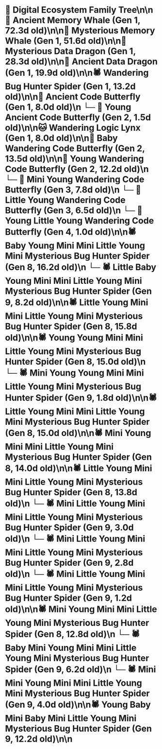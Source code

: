 # 🌳 Digital Ecosystem Family Tree\n\n🐋 Ancient Memory Whale (Gen 1, 72.3d old)\n\n🐋 Mysterious Memory Whale (Gen 1, 51.6d old)\n\n🐉 Mysterious Data Dragon (Gen 1, 28.3d old)\n\n🐉 Ancient Data Dragon (Gen 1, 19.9d old)\n\n🕷️ Wandering Bug Hunter Spider (Gen 1, 13.2d old)\n\n🦋 Ancient Code Butterfly (Gen 1, 8.0d old)\n  └─ 🦋 Young Ancient Code Butterfly (Gen 2, 1.5d old)\n\n🐱 Wandering Logic Lynx (Gen 1, 8.0d old)\n\n🦋 Baby Wandering Code Butterfly (Gen 2, 13.5d old)\n\n🦋 Young Wandering Code Butterfly (Gen 2, 12.2d old)\n  └─ 🦋 Mini Young Wandering Code Butterfly (Gen 3, 7.8d old)\n  └─ 🦋 Little Young Wandering Code Butterfly (Gen 3, 6.5d old)\n    └─ 🦋 Young Little Young Wandering Code Butterfly (Gen 4, 1.0d old)\n\n🕷️ Baby Young Mini Mini Little Young Mini Mysterious Bug Hunter Spider (Gen 8, 16.2d old)\n  └─ 🕷️ Little Baby Young Mini Mini Little Young Mini Mysterious Bug Hunter Spider (Gen 9, 8.2d old)\n\n🕷️ Little Young Mini Mini Little Young Mini Mysterious Bug Hunter Spider (Gen 8, 15.8d old)\n\n🕷️ Young Young Mini Mini Little Young Mini Mysterious Bug Hunter Spider (Gen 8, 15.0d old)\n  └─ 🕷️ Mini Young Young Mini Mini Little Young Mini Mysterious Bug Hunter Spider (Gen 9, 1.8d old)\n\n🕷️ Little Young Mini Mini Little Young Mini Mysterious Bug Hunter Spider (Gen 8, 15.0d old)\n\n🕷️ Mini Young Mini Mini Little Young Mini Mysterious Bug Hunter Spider (Gen 8, 14.0d old)\n\n🕷️ Little Young Mini Mini Little Young Mini Mysterious Bug Hunter Spider (Gen 8, 13.8d old)\n  └─ 🕷️ Mini Little Young Mini Mini Little Young Mini Mysterious Bug Hunter Spider (Gen 9, 3.0d old)\n  └─ 🕷️ Mini Little Young Mini Mini Little Young Mini Mysterious Bug Hunter Spider (Gen 9, 2.8d old)\n  └─ 🕷️ Mini Little Young Mini Mini Little Young Mini Mysterious Bug Hunter Spider (Gen 9, 1.2d old)\n\n🕷️ Mini Young Mini Mini Little Young Mini Mysterious Bug Hunter Spider (Gen 8, 12.8d old)\n  └─ 🕷️ Baby Mini Young Mini Mini Little Young Mini Mysterious Bug Hunter Spider (Gen 9, 6.2d old)\n  └─ 🕷️ Mini Mini Young Mini Mini Little Young Mini Mysterious Bug Hunter Spider (Gen 9, 4.0d old)\n\n🕷️ Young Baby Mini Baby Mini Little Young Mini Mysterious Bug Hunter Spider (Gen 9, 12.2d old)\n\n